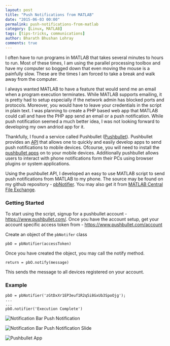 ```yaml
---
layout: post
title: "Push Notifications from MATLAB"
date: "2015-06-03 00:00"
permalink: push-notifications-from-matlab
category: [Linux, MATLAB]
tags: [tips-tricks, communications]
author: Bharath Bhushan Lohray
comments: true
---
```


I often have to run programs in MATLAB that takes several minutes to hours to run. Most of these times, I am using the parallel processing toolbox and have my computer so bogged down that even moving the mouse is a painfully slow. These are the times I am forced to take a break and walk away from the computer.

I always wanted MATLAB to have a feature that would send me an email when a program execution terminates. While MATLAB supports emailing, it is pretty had to setup especially if the network admin has blocked ports and protocols. Moreover, you would have to leave your credentials in the script in plain text. I was planning to create a PHP based web app that MATLAB could call and have the PHP app send an email or a push notification. While push notification seemed a much better idea, I was not looking forward to developing my own andriod app for it.

Thankfully, I found a service called Pushbullet ([Pushbullet](http://www.pushbullet.com/)). Pushbullet provides an [API](https://docs.pushbullet.com/) that allows one to quickly and easily develop apps to send push notifications to mobile devices. Ofcourse, you will need to install the [pushbullet apps](https://www.pushbullet.com/apps) on to your mobile devices. Additionally pushbullet allows users to interact with phone notifications form their PCs using browser plugins or system applications.

Using the pushbullet API, I developed an easy to use MATLAB script to send push notifications from MATLAB to my phone. The source may be found on my github repository - [pbNotifier](https://github.com/lordloh/pbNotifier). You may also get it from [MATLAB Central File Exchange](https://www.mathworks.com/matlabcentral/fileexchange/47882-pushbullet-notifier).

### Getting Started

To start using the script, signup for a pushbullet account - https://www.pushbullet.com/. Once you have the account setup, get your account specific access token from - https://www.pushbullet.com/account

Create an object of the `pbNotifer` class

```pbO = pbNotifier(accessToken)```

Once you have created the object, you may call the notify method.

```return = pbO.notify(message)```

This sends the message to all devices registered on your account.

### Example

```
pbO = pbNotifier('zGtDxXr1EP3euf1R2q5i8GxUb3SpoOjg');
...
...
pbO.notifier('Execution Complete')
```

![Notification Bar Push Notification](https://raw.githubusercontent.com/lordloh/pbNotifier/res/img/NotificationBar.png "Notification Bar Push Notification")

![Notification Bar Push Notification Slide](https://raw.githubusercontent.com/lordloh/pbNotifier/res/img/SlideingNotification.png "Notification Bar Push Notification Slide")

![Pushbullet App](https://raw.githubusercontent.com/lordloh/pbNotifier/res/img/pushbulletApp.png "Pushbullet App")
